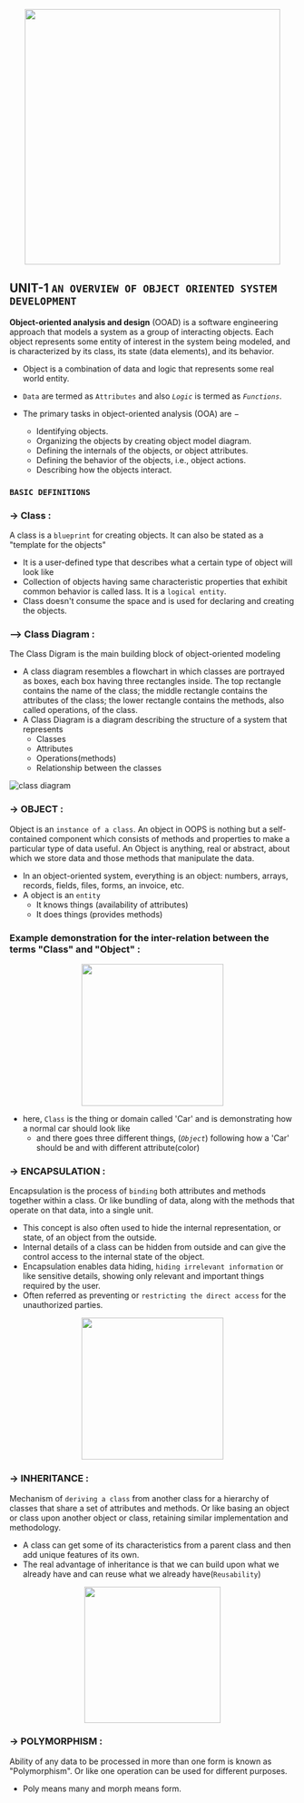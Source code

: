 <p align="center">
<img src="https://static.javatpoint.com/tutorial/software-engineering/images/software-engineering-object-oriented-design.png" width="450"/>
</p>

## UNIT-1 `AN OVERVIEW OF OBJECT ORIENTED SYSTEM DEVELOPMENT`

**Object-oriented analysis and design** (OOAD) is a software engineering approach that models a system as a group of interacting objects. Each object represents some entity of interest in the system being modeled, and is characterized by its class, its state (data elements), and its behavior.
- Object is a combination of data and logic that represents some real world entity.
- `Data` are termed as `Attributes` and also _`Logic`_ is termed as _`Functions`_.  

- The primary tasks in object-oriented analysis (OOA) are −

   -  Identifying objects.
   -  Organizing the objects by creating object model diagram.
   -  Defining the internals of the objects, or object attributes.
   -  Defining the behavior of the objects, i.e., object actions.
   -  Describing how the objects interact.


### `BASIC DEFINITIONS`

### -> **Class** :
A class is a `blueprint` for creating objects. It can also be stated as a "template for the objects"
- It is a user-defined type that describes what a certain type of object will look like
- Collection of objects having same characteristic properties that exhibit common behavior is called lass. It is a `logical entity`.
- Class doesn't consume the space and is used for declaring and creating the objects.


### --> **Class Diagram** :
The Class Digram is the main building block of object-oriented modeling

- A class diagram resembles a flowchart in which classes are portrayed as boxes, each box having three rectangles inside. The top rectangle contains the name of the class; the middle rectangle contains the attributes of the class; the lower rectangle contains the methods, also called operations, of the class.
- A Class Diagram is a diagram describing the structure of a system that represents
   * Classes
   * Attributes
   * Operations(methods)
   * Relationship between the classes

![class diagram](https://www.tutorialspoint.com/uml/images/notation_class.jpg)


### -> **OBJECT** :
Object is an `instance of a class`. An object in OOPS is nothing but a self-contained component which consists of methods and properties to make a particular type of data useful. An Object is anything, real or abstract, about which we store data and
those methods that manipulate the data.
- In an object-oriented system, everything is an object: numbers, arrays,
records, fields, files, forms, an invoice, etc.
- A object is an `entity`
    - It knows things (availability of attributes)
    -  It does things (provides methods)

### **Example** demonstration for the inter-relation between the terms "Class" and "Object" :
<p align="center">
<img src="https://www.simplilearn.com/ice9/free_resources_article_thumb/C%2B%2B_OOPs_Example1.PNG" width="250" />
</p>

- here, `Class` is the thing or domain called 'Car' and is demonstrating how a normal car should look like
    - and there goes three different things, (_`Object`_) following how a 'Car' should be and with different attribute(color)

### -> **ENCAPSULATION** :
Encapsulation is the process of `binding` both attributes and methods together within a class. Or like bundling of data, along with the methods that operate on that data, into a single unit.
- This concept is also often used to hide the internal representation, or state, of an object from the outside.
- Internal details of a class can be hidden from outside and can give the control access to the internal state of the object.
- Encapsulation enables data hiding, `hiding irrelevant information` or like sensitive details, showing only relevant and important things required by the user.
- Often referred as preventing or `restricting the direct access` for the unauthorized parties.

<p align="center">
<img src="https://csharpcorner-mindcrackerinc.netdna-ssl.com/UploadFile/e881fb/learn-object-oriented-programming-using-C-Sharp-part-5/Images/Encapsulation.jpg" width="250" />
</p>

### -> **INHERITANCE** :
Mechanism of `deriving a class` from another class for a hierarchy of classes that share a set of attributes and methods. Or like basing an object or class upon another object or class, retaining similar implementation and methodology.
- A class can get some of its characteristics from a parent class and then add unique features of its own.
- The real advantage of inheritance is that we can build upon what we
already have and can reuse what we already have(`Reusability`)

<p align="center">
<img src="https://media.geeksforgeeks.org/wp-content/uploads/20190704114709/Inheritance-3.jpg" width="240" />
</p>

### -> **POLYMORPHISM** :
Ability of any data to be processed in more than one form is known as "Polymorphism". Or like one operation can be used for different purposes.
- Poly means many and morph means form.  
